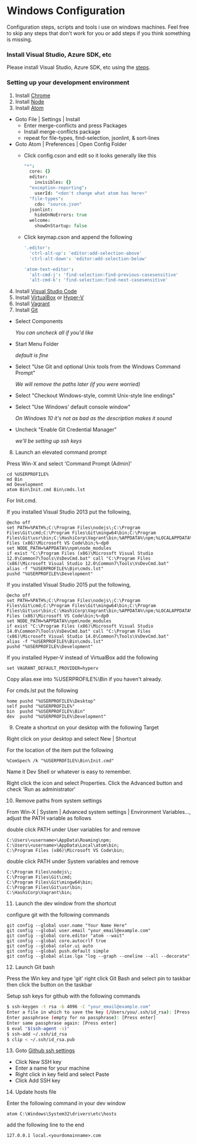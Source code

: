 # Windows Configuration

Configuration steps, scripts and tools i use on windows machines. Feel free to skip any steps that don't work for you or add steps if you think something is missing.

### Install Visual Studio, Azure SDK, etc

Please install Visual Studio, Azure SDK, etc using the [steps](https://github.com/Azure/azure-iot-sdks/blob/master/csharp/device/doc/devbox_setup.md).

### Setting up your development environment

1. Install [Chrome](https://www.google.com/chrome/)
2. Install [Node](http://nodejs.org/)
3. Install [Atom](https://atom.io)
  - Goto File | Settings | Install
    - Enter merge-conflicts and press Packages
    - Install merge-conflicts package
    - repeat for file-types, find-selection, jsonlint, & sort-lines
  - Goto Atom | Preferences | Open Config Folder
    - Click config.cson and edit so it looks generally like this

      ```coffee
      "*":
        core: {}
        editor:
          invisibles: {}
        "exception-reporting":
          userId: "<don't change what atom has here>"
        "file-types":
          cdo: "source.json"
        jsonlint:
          hideOnNoErrors: true
        welcome:
          showOnStartup: false
      ```
    - Click keymap.cson and append the following

      ```coffee
      '.editor':
        'ctrl-alt-up': 'editor:add-selection-above'
        'ctrl-alt-down': 'editor:add-selection-below'

      'atom-text-editor':
        'alt-cmd-j': 'find-selection:find-previous-casesensitive'
        'alt-cmd-k': 'find-selection:find-next-casesensitive'
      ```
4. Install [Visual Studio Code](https://code.visualstudio.com/Download)
5. Install [VirtualBox](https://www.virtualbox.org/wiki/Downloads) or [Hyper-V](hyper-v.md)
6. Install [Vagrant](https://www.vagrantup.com/downloads.html)
7. Install [Git](https://git-scm.com/)

  - Select Components

    *You can uncheck all if you'd like*

  - Start Menu Folder

    *default is fine*

  - Select "Use Git and optional Unix tools from the Windows Command Prompt"

    *We will remove the paths later (if you were worried)*

  - Select "Checkout Windows-style, commit Unix-style line endings"

  - Select "Use Windows' default console window"

    *On Windows 10 it's not as bad as the description makes it sound*

  - Uncheck "Enable Git Credential Manager"

    *we'll be setting up ssh keys*

8. Launch an elevated command prompt

  Press Win-X and select 'Command Prompt (Admin)'

  ```
  cd %USERPROFILE%
  md Bin
  md Development
  atom Bin\Init.cmd Bin\cmds.lst
  ```

  For Init.cmd.

  If you installed Visual Studio 2013 put the following,
  ```
  @echo off
  set PATH=%PATH%;C:\Program Files\nodejs\;C:\Program Files\Git\cmd;C:\Program Files\Git\mingw64\bin;C:\Program Files\Git\usr\bin;C:\HashiCorp\Vagrant\bin;%APPDATA%\npm;%LOCALAPPDATA%\atom\bin;C:\Program Files (x86)\Microsoft VS Code\bin;%~dp0
  set NODE_PATH=%APPDATA%\npm\node_modules
  if exist "C:\Program Files (x86)\Microsoft Visual Studio 12.0\Common7\Tools\VsDevCmd.bat" call "C:\Program Files (x86)\Microsoft Visual Studio 12.0\Common7\Tools\VsDevCmd.bat"
  alias -f "%USERPROFILE%\Bin\cmds.lst"
  pushd "%USERPROFILE%\Development"
  ```

  If you installed Visual Studio 2015 put the following,
  ```
  @echo off
  set PATH=%PATH%;C:\Program Files\nodejs\;C:\Program Files\Git\cmd;C:\Program Files\Git\mingw64\bin;C:\Program Files\Git\usr\bin;C:\HashiCorp\Vagrant\bin;%APPDATA%\npm;%LOCALAPPDATA%\atom\bin;C:\Program Files (x86)\Microsoft VS Code\bin;%~dp0
  set NODE_PATH=%APPDATA%\npm\node_modules
  if exist "C:\Program Files (x86)\Microsoft Visual Studio 14.0\Common7\Tools\VsDevCmd.bat" call "C:\Program Files (x86)\Microsoft Visual Studio 14.0\Common7\Tools\VsDevCmd.bat"
  alias -f "%USERPROFILE%\Bin\cmds.lst"
  pushd "%USERPROFILE%\Development"
  ```
  
  If you installed Hyper-V instead of VirtualBox add the following
  ```
  set VAGRANT_DEFAULT_PROVIDER=hyperv
  ```
  Copy alias.exe into %USERPROFILE%\Bin if you haven't already.

  For cmds.lst put the following

  ```
  home pushd "%USERPROFILE%\Desktop"
  self pushd "%USERPROFILE%"
  bin  pushd "%USERPROFILE%\Bin"
  dev  pushd "%USERPROFILE%\Development"
  ```

9. Create a shortcut on your desktop with the following Target

  Right click on your desktop and select New | Shortcut

  For the location of the item put the following

  ```
  %ComSpec% /k "%USERPROFILE%\Bin\Init.cmd"
  ```

  Name it Dev Shell or whatever is easy to remember.

  Right click the icon and select Properties.
  Click the Advanced button and check 'Run as administrator'

10. Remove paths from system settings

  From Win-X | System | Advanced system settings | Environment Variables..., adjust the PATH variable as follows

  double click PATH under User variables for <username> and remove

  ```
  C:\Users\<username>\AppData\Roaming\npm;
  C:\Users\<username>\AppData\Local\atom\bin;
  C:\Program Files (x86)\Microsoft VS Code\bin;
  ```

  double click PATH under System variables and remove

  ```
  C:\Program Files\nodejs\;
  C:\Program Files\Git\cmd;
  C:\Program Files\Git\mingw64\bin;
  C:\Program Files\Git\usr\bin;
  C:\HashiCorp\Vagrant\bin;
  ```

11. Launch the dev window from the shortcut

  configure git with the following commands

  ```
  git config --global user.name "Your Name Here"
  git config --global user.email "your_email@example.com"
  git config --global core.editor "atom --wait"
  git config --global core.autocrlf true
  git config --global color.ui auto
  git config --global push.default simple
  git config --global alias.lga "log --graph --oneline --all --decorate"
  ```

12. Launch Git bash

  Press the Win key and type 'git' right click Git Bash and select pin to taskbar then click the button on the taskbar

  Setup ssh keys for github with the following commands

  ```bash
  $ ssh-keygen -t rsa -b 4096 -C "your_email@example.com"
  Enter a file in which to save the key (/Users/you/.ssh/id_rsa): [Press enter]
  Enter passphrase (empty for no passphrase): [Press enter]
  Enter same passphrase again: [Press enter]
  $ eval "$(ssh-agent -s)"
  $ ssh-add ~/.ssh/id_rsa
  $ clip < ~/.ssh/id_rsa.pub
  ```

13. Goto [Github ssh settings](https://github.com/settings/ssh)
  - Click New SSH key
  - Enter a name for your machine
  - Right click in key field and select Paste
  - Click Add SSH key

14. Update hosts file

  Enter the following command in your dev window

  ```
  atom C:\Windows\System32\drivers\etc\hosts
  ```
  add the following line to the end
  ```
  127.0.0.1 local.<yourdomainname>.com
  ```
